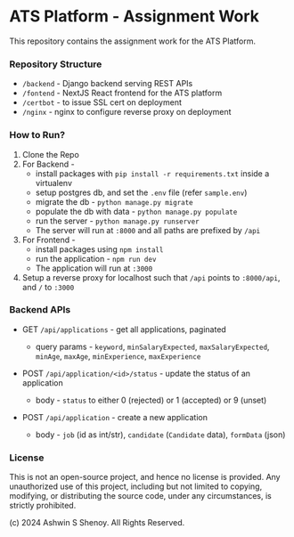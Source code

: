 # ATS Platform - Assignment Work

This repository contains the assignment work for the ATS Platform.

### Repository Structure

- `/backend` - Django backend serving REST APIs
- `/fontend` - NextJS React frontend for the ATS platform
- `/certbot` - to issue SSL cert on deployment
- `/nginx` - nginx to configure reverse proxy on deployment

### How to Run?

1. Clone the Repo
2. For Backend -
   - install packages with `pip install -r requirements.txt` inside a virtualenv
   - setup postgres db, and set the `.env` file (refer `sample.env`)
   - migrate the db - `python manage.py migrate`
   - populate the db with data - `python manage.py populate`
   - run the server - `python manage.py runserver`
   - The server will run at `:8000` and all paths are prefixed by `/api`
3. For Frontend -
   - install packages using `npm install`
   - run the application - `npm run dev`
   - The application will run at `:3000`
4. Setup a reverse proxy for localhost such that `/api` points to `:8000/api`, and `/` to `:3000`

### Backend APIs

- GET `/api/applications` - get all applications, paginated
  - query params - `keyword`, `minSalaryExpected`, `maxSalaryExpected`, `minAge`, `maxAge`, `minExperience`, `maxExperience`

- POST `/api/application/<id>/status` - update the status of an application
  - body - `status` to either 0 (rejected) or 1 (accepted) or 9 (unset)

- POST `/api/application` - create a new application
  - body - `job` (id as int/str), `candidate` (`Candidate` data), `formData` (json)

   
### License

This is not an open-source project, and hence no license is provided. Any unauthorized use of this project, including 
but not limited to copying, modifying, or distributing the source code, under any circumstances, is strictly prohibited. 

(c) 2024 Ashwin S Shenoy. All Rights Reserved.